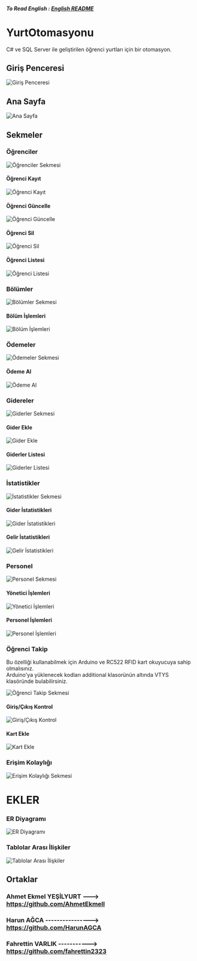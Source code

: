 ##### To Read English : [English README](/README.EN.md)

# YurtOtomasyonu 
C# ve SQL Server ile geliştirilen öğrenci yurtları için bir otomasyon.


## Giriş Penceresi
![Giriş Penceresi](Additional/Screenshots/0.PNG)

## Ana Sayfa
![Ana Sayfa](Additional/Screenshots/02.PNG)

## Sekmeler

### Öğrenciler
![Öğrenciler Sekmesi](Additional/Screenshots/03.PNG)
#### Öğrenci Kayıt
![Öğrenci Kayıt](Additional/Screenshots/11.PNG)
#### Öğrenci Güncelle
![Öğrenci Güncelle](Additional/Screenshots/12.PNG)
#### Öğrenci Sil
![Öğrenci Sil](Additional/Screenshots/13.PNG)
#### Öğrenci Listesi
![Öğrenci Listesi](Additional/Screenshots/14.PNG)

### Bölümler
![Bölümler Sekmesi](Additional/Screenshots/04.PNG)
#### Bölüm İşlemleri
![Bölüm İşlemleri](Additional/Screenshots/15.PNG)

### Ödemeler
![Ödemeler Sekmesi](Additional/Screenshots/05.PNG)
#### Ödeme Al
![Ödeme Al](Additional/Screenshots/16.PNG)

### Gidereler
![Giderler Sekmesi](Additional/Screenshots/06.PNG)
#### Gider Ekle
![Gider Ekle](Additional/Screenshots/17.PNG)
#### Giderler Listesi
![Giderler Listesi](Additional/Screenshots/18.PNG)

### İstatistikler
![İstatistikler Sekmesi](Additional/Screenshots/07.PNG)
#### Gider İstatistikleri
![Gider İstatistikleri](Additional/Screenshots/19.PNG)
#### Gelir İstatistikleri
![Gelir İstatistikleri](Additional/Screenshots/20.PNG)

### Personel
![Personel Sekmesi](Additional/Screenshots/08.PNG)
#### Yönetici İşlemleri
![Yönetici İşlemleri](Additional/Screenshots/21.PNG)
#### Personel İşlemleri
![Personel İşlemleri](Additional/Screenshots/22.PNG)

### Öğrenci Takip


Bu özelliği kullanabilmek için Arduino ve RC522 RFID kart okuyucuya sahip olmalısınız.<br>
Arduino'ya yüklenecek kodları additional klasorünün altında VTYS klasöründe bulabilirsiniz.

![Öğrenci Takip Sekmesi](Additional/Screenshots/09.PNG)
#### Giriş/Çıkış Kontrol
![Giriş/Çıkış Kontrol](Additional/Screenshots/23.PNG)
#### Kart Ekle
![Kart Ekle](Additional/Screenshots/24.PNG)

### Erişim Kolaylığı
![Erişim Kolaylığı Sekmesi](Additional/Screenshots/10.PNG)

# EKLER 

### ER Diyagramı 
![ER Diyagramı](Additional/ERDiagram.jpg) 
### Tablolar Arası İlişkiler 
![Tablolar Arası İlişkiler](Additional/TableRelationships.PNG)




## Ortaklar

### Ahmet Ekmel YEŞİLYURT ---> https://github.com/AhmetEkmell
### Harun AĞCA ----------------> https://github.com/HarunAGCA
### Fahrettin VARLIK -----------> https://github.com/fahrettin2323


